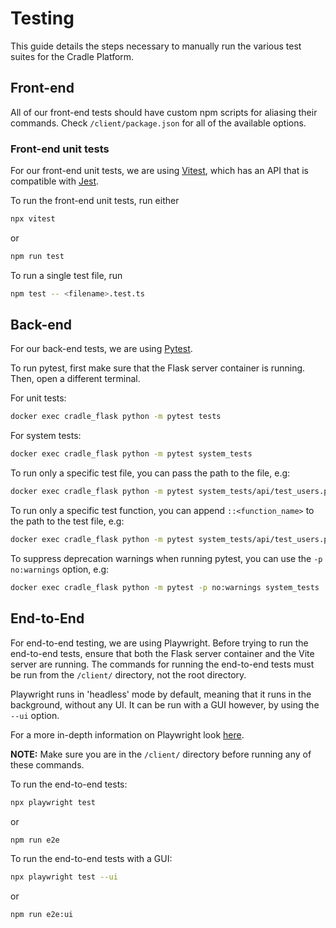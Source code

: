 # Testing

This guide details the steps necessary to manually run the various test suites for the Cradle Platform.

## Front-end

All of our front-end tests should have custom npm scripts for aliasing their commands. Check `/client/package.json` for all of the available options.

### Front-end unit tests

For our front-end unit tests, we are using [Vitest](https://vitest.dev/), which has an API that is compatible with [Jest](https://jestjs.io/).

To run the front-end unit tests, run either

```bash
npx vitest
```

or

```bash
npm run test
```

To run a single test file, run

```bash
npm test -- <filename>.test.ts
```

## Back-end

For our back-end tests, we are using [Pytest](https://docs.pytest.org/en/stable/).

To run pytest, first make sure that the Flask server container is running. Then, open a different terminal.

For unit tests:

```bash
docker exec cradle_flask python -m pytest tests
```

For system tests:

```bash
docker exec cradle_flask python -m pytest system_tests
```

To run only a specific test file, you can pass the path to the file, e.g:

```bash
docker exec cradle_flask python -m pytest system_tests/api/test_users.py
```

To run only a specific test function, you can append `::<function_name>` to the path to the test file, e.g:

```bash
docker exec cradle_flask python -m pytest system_tests/api/test_users.py::test_get_all_users
```

To suppress deprecation warnings when running pytest, you can use the `-p no:warnings` option, e.g:

```bash
docker exec cradle_flask python -m pytest -p no:warnings system_tests
```

## End-to-End

For end-to-end testing, we are using Playwright. Before trying to run the end-to-end tests, ensure that both the Flask server container and the Vite server are running. The commands for running the end-to-end tests must be run from the `/client/` directory, not the root directory.

Playwright runs in 'headless' mode by default, meaning that it runs in the background, without any UI. It can be run with a GUI however, by using the `--ui` option.

For a more in-depth information on Playwright look [here](playwright.md).

**NOTE:** Make sure you are in the `/client/` directory before running any of these commands.

To run the end-to-end tests:

```bash
npx playwright test
```

or

```bash
npm run e2e
```

To run the end-to-end tests with a GUI:

```bash
npx playwright test --ui
```

or

```bash
npm run e2e:ui
```
